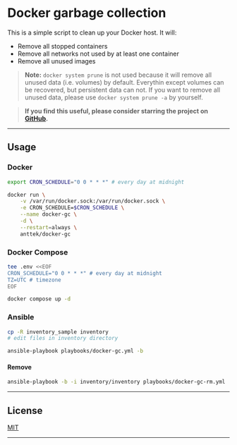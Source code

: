 # Docker garbage collection

This is a simple script to clean up your Docker host. It will:

* Remove all stopped containers
* Remove all networks not used by at least one container
* Remove all unused images

> **Note:** `docker system prune` is not used because it will remove all unused data (i.e. volumes) by default.
> Everythin except volumes can be recovered, but persistent data can not.
> If you want to remove all unused data, please use `docker system prune -a` by yourself.

> **If you find this useful, please consider starring the project on [GitHub](https://github.com/Anttek-io/docker-gc).**

---

## Usage

### Docker

```bash
export CRON_SCHEDULE="0 0 * * *" # every day at midnight

docker run \
    -v /var/run/docker.sock:/var/run/docker.sock \
    -e CRON_SCHEDULE=$CRON_SCHEDULE \
    --name docker-gc \
    -d \
    --restart=always \
    anttek/docker-gc
```

### Docker Compose

```bash
tee .env <<EOF
CRON_SCHEDULE="0 0 * * *" # every day at midnight
TZ=UTC # timezone
EOF

docker compose up -d
```

### Ansible

```bash
cp -R inventory_sample inventory
# edit files in inventory directory

ansible-playbook playbooks/docker-gc.yml -b
```

#### Remove

```bash
ansible-playbook -b -i inventory/inventory playbooks/docker-gc-rm.yml
```

---

## License

[MIT](LICENSE)

[//]: # (README.md ends here)
[//]: # "vi: set ft=markdown :"

---
